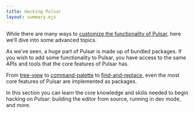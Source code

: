 ```yaml
---
title: Hacking Pulsar
layout: summary.ejs
---
```


While there are many ways to [customize the functionality of Pulsar](/customizing-pulsar), here we’ll dive into some advanced topics.

As we've seen, a huge part of Pulsar is made up of bundled packages. If you wish to add some functionality to Pulsar, you have access to the same APIs and tools that the core features of Pulsar has.

From [tree-view](https://github.com/pulsar-edit/pulsar/tree/HEAD/packages/tree-view) to [command-palette](https://github.com/pulsar-edit/pulsar/tree/HEAD/packages/command-palette) to [find-and-replace](https://github.com/pulsar-edit/pulsar/tree/HEAD/packages/find-and-replace), even the most core features of Pulsar are implemented as packages.

In this section you can learn the core knowledge and skills needed to begin hacking on Pulsar: building the editor from source, running in dev mode, and more.
